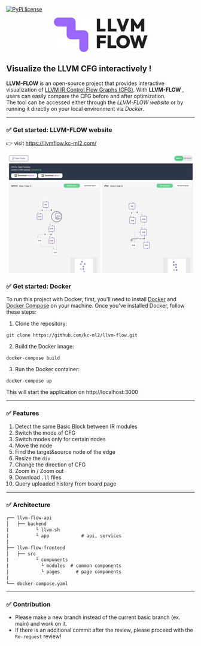 [![PyPi license](https://badgen.net/pypi/license/pip/)](https://pypi.org/project/pip/)

<p align="center">
  <img width="251" height="92" src="/logo.png">
</p>

## Visualize the LLVM CFG interactively !

<b>LLVM-FLOW</b> is an open-source project that provides interactive visualization of [LLVM IR Control Flow Graphs (CFG)](https://flang.llvm.org/docs/ControlFlowGraph.html). With <b>LLVM-FLOW</b> , users can easily compare the CFG before and after optimization. <br>
The tool can be accessed either through the <i>LLVM-FLOW website</i> or by running it directly on your local environment via <i>Docker</i>.

---

### ✅ Get started: LLVM-FLOW website

👉 visit https://llvmflow.kc-ml2.com/

![example](/example.gif)

### ✅ Get started: Docker

To run this project with Docker, first, you'll need to install [Docker](https://docs.docker.com/get-docker/) and [Docker Compose](https://docs.docker.com/compose/) on your machine. Once you've installed Docker, follow these steps:

1. Clone the repository:

```
git clone https://github.com/kc-ml2/llvm-flow.git
```

2. Build the Docker image:

```
docker-compose build
```

3. Run the Docker container:

```
docker-compose up
```

This will start the application on http://localhost:3000

---

### ✅ Features

1. Detect the same Basic Block between IR modules
2. Switch the mode of CFG
3. Switch modes only for certain nodes
4. Move the node
5. Find the target&source node of the edge
6. Resize the `div`
7. Change the direction of CFG
8. Zoom in / Zoom out
9. Download `.ll` files
10. Query uploaded history from board page

---

### ✅ Architecture

```
┌── llvm-flow-api
│   ├── backend
|   	   └ llvm.sh
|   	   └ app		    # api, services
|
├── llvm-flow-frontend
│   ├── src
|   	   └ components
|   	  	 └ modules	# common components
|   	  	 └ pages	  # page components
|
└── docker-compose.yaml

```

---

### ✅ Contribution

- Please make a new branch instead of the current basic branch (ex. main) and work on it.
- If there is an additional commit after the review, please proceed with the `Re-request` review!
